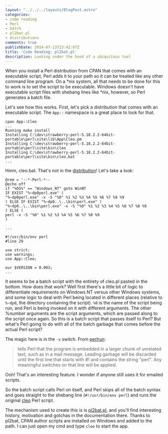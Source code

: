 ```yaml
---
layout: "../../../layouts/BlogPost.astro"
categories:
- code reading
- Perl
- batch
- pl2bat.pl
- distributions
comments: true
publishDate: 2014-07-13T23:42:07Z
title: 'Code Reading: pl2bat.pl'
description: Looking under the hood of a ubiquitous tool
---
```


When you install a Perl distribution from CPAN that comes with an executable script, Perl adds it to your path so it can be treated like any other command line program. On a *nix system, all that needs to be done for this to work is to set the script to be executable. Windows doesn't have executable script files with shebang lines like *nix, however, so Perl generates a batch file.

Let's see how this works. First, let's pick a distribution that comes with an executable script. The `App::` namespace is a great place to look for that.

```console
cpan App::Cleo
...
Running make install
Installing C:\dev\strawberry-perl-5.18.2.2-64bit-portable\perl\site\lib\App\Cleo.pm
Installing C:\dev\strawberry-perl-5.18.2.2-64bit-portable\perl\site\bin\cleo
Installing C:\dev\strawberry-perl-5.18.2.2-64bit-portable\perl\site\bin\cleo.bat
...
```

Hmm, cleo.bat. That's not in the [distribution](https://metacpan.org/source/THALJEF/App-Cleo-0.004/bin)! Let's take a look:

```console
@rem = '--*-Perl-*--
@echo off
if "%OS%" == "Windows_NT" goto WinNT
IF EXIST "%~dp0perl.exe" (
"%~dp0perl.exe" -x -S "%0" %1 %2 %3 %4 %5 %6 %7 %8 %9
) ELSE IF EXIST "%~dp0..\..\bin\perl.exe" (
"%~dp0..\..\bin\perl.exe" -x -S "%0" %1 %2 %3 %4 %5 %6 %7 %8 %9
) ELSE (
perl -x -S "%0" %1 %2 %3 %4 %5 %6 %7 %8 %9
)

...

#!/usr/bin/env perl
#line 29

use strict;
use warnings;
use App::Cleo;

our $VERSION = 0.003;
...
```

It seems to be a batch script with the entirety of cleo.pl pasted in the bottom. How does that work? Well first there's a little bit of logic to differentiate requirements on Windows NT versus other Windows systems, and some logic to deal with Perl being located in different places (relative to `%~dp0`, the directory containing the script). `%0` is the name of the script being run, and Perl is being invoked on it with different arguments. The other %number arguments are the script arguments, which are passed along to the script once again. So this is a batch script that passes itself to Perl? But what's Perl going to do with all of the batch garbage that comes before the actual Perl script?

The magic here is in the `-x` switch. From [perlrun](http://perldoc.perl.org/perlrun.html):

>tells Perl that the program is embedded in a larger chunk of unrelated text, such as in a mail message. Leading garbage will be discarded until the first line that starts with #! and contains the string "perl". Any meaningful switches on that line will be applied.

Ooh! That's an interesting feature. I wonder if anyone still uses it for emailed scripts.

So the batch script calls Perl on itself, and Perl skips all of the batch syntax and goes straight to the shebang line (`#!/usr/bin/env perl`) and runs the original [cleo](https://metacpan.org/source/THALJEF/App-Cleo-0.004/bin/cleo) Perl script.

The mechanism used to create this is is [pl2bat.pl](https://metacpan.org/pod/distribution/perl/win32/bin/pl2bat.pl), and you'll find interesting history, motivation and gotchas in the documentation there. Thanks to pl2bat, CPAN author scripts are installed on Windows and added to the path. I can just open my cmd and type `cleo` to start the app.

